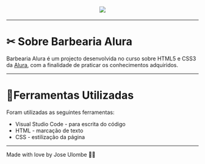 

<h1 align="center">
    <img src="https://ik.imagekit.io/jlzh3neixu/barbearia_tRu7SCLIQ.png">
</h1>

---

# ✂ Sobre Barbearia Alura

Barbearia Alura é um projecto desenvolvida no curso sobre HTML5 e CSS3 da [Alura](https://www.alura.com.br/), com a finalidade de praticar os conhecimentos adquiridos. 

---

# 📂Ferramentas Utilizadas

Foram utilizadas as seguintes ferramentas:

- Visual Studio Code - para escrita do código
- HTML - marcação de texto
- CSS - estilização da página
---

Made with love by Jose Ulombe 💜🚀
